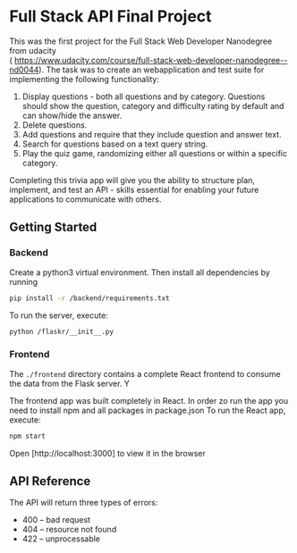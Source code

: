 # Full Stack API Final Project

This was the first project for the Full Stack Web Developer Nanodegree from udacity <br>( https://www.udacity.com/course/full-stack-web-developer-nanodegree--nd0044).
The task was to create an webapplication and test suite for implementing the following functionality:

1) Display questions - both all questions and by category. Questions should show the question, category and difficulty rating by default and can show/hide the answer. 
2) Delete questions.
3) Add questions and require that they include question and answer text.
4) Search for questions based on a text query string.
5) Play the quiz game, randomizing either all questions or within a specific category. 

Completing this trivia app will give you the ability to structure plan, implement, and test an API - skills essential for enabling your future applications to communicate with others. 



## Getting Started

### Backend

Create a python3 virtual environment. Then install all dependencies by running 
```bash
pip install -r /backend/requirements.txt
```
To run the server, execute:
```bash
python /flaskr/__init__.py
```
### Frontend

The `./frontend` directory contains a complete React frontend to consume the data from the Flask server. Y

The frontend app was built completely in React. In order zo run the app you need to install npm and all packages in package.json
To run the React app, execute:
```bash
npm start
```
Open [http://localhost:3000]  to view it in the browser

## API Reference
The API will return three types of errors:

* 400 – bad request
* 404 – resource not found
* 422 – unprocessable